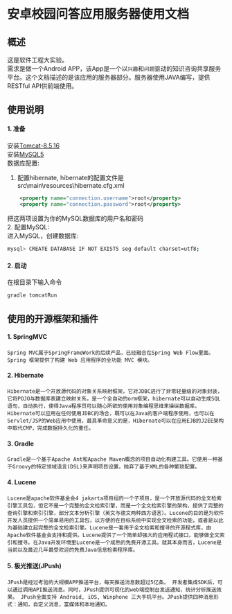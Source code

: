 # 安卓校园问答应用服务器使用文档

## 概述
这是软件工程大实验。    
需求是做一个Android APP，该App是一个以`兴趣`和`问题`驱动的知识咨询共享服务平台。这个文档描述的是该应用的服务器部分。服务器使用JAVA编写，提供RESTful API供前端使用。

## 使用说明
#### 1. 准备
安装[Tomcat-8.5.16](http://tomcat.apache.org/download-80.cgi)     
安装[MySQL5](https://dev.mysql.com/downloads/mysql/)      
数据库配置:      
1. 配置hibernate, hibernate的配置文件是src\main\resources\hibernate.cfg.xml     
```xml
    <property name="connection.username">root</property>
    <property name="connection.password">root</property>
```
把这两项设置为你的MySQL数据库的用户名和密码        
2. 配置MySQL:     
进入MySQL，创建数据库:      
```bash 
mysql> CREATE DATABASE IF NOT EXISTS seg default charset=utf8;
```


#### 2. 启动
在根目录下输入命令       
```bash
gradle tomcatRun
```

## 使用的开源框架和插件
#### 1. SpringMVC        
    Spring MVC属于SpringFrameWork的后续产品，已经融合在Spring Web Flow里面。Spring 框架提供了构建 Web 应用程序的全功能 MVC 模块。

#### 2. Hibernate        
    Hibernate是一个开放源代码的对象关系映射框架，它对JDBC进行了非常轻量级的对象封装，它将POJO与数据库表建立映射关系，是一个全自动的orm框架，hibernate可以自动生成SQL语句，自动执行，使得Java程序员可以随心所欲的使用对象编程思维来操纵数据库。 Hibernate可以应用在任何使用JDBC的场合，既可以在Java的客户端程序使用，也可以在Servlet/JSP的Web应用中使用，最具革命意义的是，Hibernate可以在应用EJB的J2EE架构中取代CMP，完成数据持久化的重任。

#### 3. Gradle
    Gradle是一个基于Apache Ant和Apache Maven概念的项目自动化构建工具。它使用一种基于Groovy的特定领域语言(DSL)来声明项目设置，抛弃了基于XML的各种繁琐配置。

#### 4. Lucene
    Lucene是apache软件基金会4 jakarta项目组的一个子项目，是一个开放源代码的全文检索引擎工具包，但它不是一个完整的全文检索引擎，而是一个全文检索引擎的架构，提供了完整的查询引擎和索引引擎，部分文本分析引擎（英文与德文两种西方语言）。Lucene的目的是为软件开发人员提供一个简单易用的工具包，以方便的在目标系统中实现全文检索的功能，或者是以此为基础建立起完整的全文检索引擎。Lucene是一套用于全文检索和搜寻的开源程式库，由Apache软件基金会支持和提供。Lucene提供了一个简单却强大的应用程式接口，能够做全文索引和搜寻。在Java开发环境里Lucene是一个成熟的免费开源工具。就其本身而言，Lucene是当前以及最近几年最受欢迎的免费Java信息检索程序库。

#### 5. 极光推送(JPush)
    JPush是经过考验的大规模APP推送平台，每天推送消息数超过5亿条。 开发者集成SDK后，可以通过调用API推送消息。同时，JPush提供可视化的web端控制台发送通知，统计分析推送效果。 JPush全面支持 Android, iOS, Winphone 三大手机平台。JPush提供四种消息形式：通知，自定义消息，富媒体和本地通知。